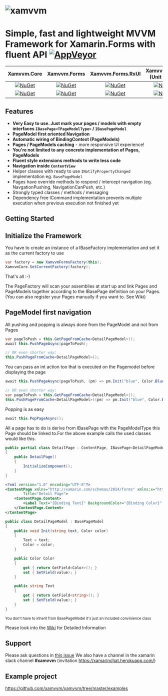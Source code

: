 # ![xamvvm](http://res.cloudinary.com/escamoteur/image/upload/c_scale,w_150/v1476723686/xamvvm2_ufjcqq.png) 
# Simple, fast and lightweight MVVM Framework for Xamarin.Forms with fluent API [![AppVeyor][ci-img]][ci-link]

|         Xamvvm.Core         |             Xamvvm.Forms             |         Xamvvm.Forms.RxUI          |          Xamvvm.Mock (Unit Tests)         |
|:-------------------------------------:|:-------------------------------------:|:---------------------------------:|:---------------------------------:|
|    [![NuGet][core-img]][core-link]    |   [![NuGet][forms-img]][forms-link]   |  [![NuGet][rx-img]][rx-link]  | [![NuGet][mock-img]][mock-link] |
|    [![NuGet][precore-img]][precore-link]    |   [![NuGet][preforms-img]][preforms-link]   |  [![NuGet][prerx-img]][prerx-link]  | [![NuGet][premock-img]][premock-link] |                |

## Features

- **Very Easy to use. Just mark your pages / models with empty interfaces `IBasePage<TPageModelType>` / `IBasePageModel`**
- **PageModel first oriented Navigation**
- **Automatic wiring of BindingContext (PageModels)**
- **Pages / PageModels caching** - more responsive UI experience!
- **You're not limited to any concrete implementation of Pages, PageModels**
- **Fluent style extensions methods to write less code**
- **Navigation inside `ContentView`**
- Helper classes with ready to use `INotifyPropertyChanged` implementation eg. `BasePageModel`
- Pages have override methods to respond / intercept navigation (eg. NavgationPushing, NavigationCanPush, etc.) 
- Strongly typed classes / methods / messaging
- Dependency free ICommand implementation prevents multiple execution when previous execution not finished yet



## Getting Started

## Initialize the Framework

You have to create an instance of a IBaseFactory implementation and set it as the current factory to use

```C#
var factory = new XamvvmFormsFactory(this);
XamvvmCore.SetCurrentFactory(factory);
```

That's all :-) 

The PageFactory will scan your assemblies at start up and link Pages and PageModels together according to the IBasePage definition on your Pages.
(You can also register your Pages manually if you want to. See Wiki)


## PageModel first navigation

All pushing and popping is always done from the PageModel and not from Pages

```C#
var pageToPush = this.GetPageFromCache<DetailPageModel>();
await this.PushPageAsync(pageToPush);

// OR even shorter way:
this.PushPageFromCache<DetailPageModel>();
```

You can pass an int action too that is executed on the Pagemodel before displaying the page

```C#
await this.PushPageAsync(pageToPush, (pm) => pm.Init("blue", Color.Blue));

// OR even shorter way:
var pageToPush = this.GetPageFromCache<DetailPageModel>();
this.PushPageFromCache<DetailPageModel>((pm) => pm.Init("blue", Color.Blue));
```

Popping is as easy

```C#
await this.PopPageAsync();
```


All a page has to do is derive from IBasePage<PageModelType> with the PageModelType this Page should be linked to.For the above example calls the used classes would like this.

```C#
public partial class DetailPage : ContentPage, IBasePage<DetailPageModel>
{
	public DetailPage()
	{
		InitializeComponent();
	}
}
```

```XML
<?xml version="1.0" encoding="UTF-8"?>
<ContentPage xmlns="http://xamarin.com/schemas/2014/forms" xmlns:x="http://schemas.microsoft.com/winfx/2009/xaml" x:Class="Examples.DetailPage"
		Title="Detail Page">
	<ContentPage.Content>
		<Label Text="{Binding Text}" BackgroundColor="{Binding Color}" HorizontalTextAlignment="Center" VerticalTextAlignment="Center"/>
	</ContentPage.Content>
</ContentPage>

```

```C#
public class DetailPageModel : BasePageModel
{
	public void Init(string text, Color color)
	{
		Text = text;
		Color = color;
	}

	public Color Color
	{
		get { return GetField<Color>(); }
		set { SetField(value); }
	}

	public string Text
	{
		get { return GetField<string>(); }
		set { SetField(value); }
	}
}
```
<sub>You don't have to inherit from BasePageModel it's just an included convinience class</sub>


Please look into the [Wiki](https://github.com/xamvvm/xamvvm/wiki) for Detailed Information

## Support
Please ask questions in [this issue](https://github.com/xamvvm/xamvvm/issues/16)
We also have a channel in the xamarin slack channel **#xamvvm** (invitation https://xamarinchat.herokuapp.com/)

## Example project

https://github.com/xamvvm/xamvvm/tree/master/examples

[ci-img]: https://img.shields.io/appveyor/ci/daniel-luberda/xamvvm.svg
[ci-link]: https://ci.appveyor.com/project/daniel-luberda/xamvvm

[core-img]: https://img.shields.io/nuget/v/Xamvvm.Core.svg
[core-link]: https://www.nuget.org/packages/Xamvvm.Core
[forms-img]: https://img.shields.io/nuget/v/Xamvvm.Forms.svg
[forms-link]: https://www.nuget.org/packages/Xamvvm.Forms
[rx-img]: https://img.shields.io/nuget/v/Xamvvm.Forms.RxUI.svg
[rx-link]: https://www.nuget.org/packages/Xamvvm.Forms.RxUI
[mock-img]: https://img.shields.io/nuget/v/Xamvvm.Mock.svg
[mock-link]: https://www.nuget.org/packages/Xamvvm.Mock

[precore-img]: https://img.shields.io/nuget/vpre/Xamvvm.Core.svg
[precore-link]: https://www.nuget.org/packages/Xamvvm.Core/prerelease
[preforms-img]: https://img.shields.io/nuget/vpre/Xamvvm.Forms.svg
[preforms-link]: https://www.nuget.org/packages/Xamvvm.Forms/prerelease
[prerx-img]: https://img.shields.io/nuget/vpre/Xamvvm.Forms.RxUI.svg
[prerx-link]: https://www.nuget.org/packages/Xamvvm.Forms.RxUI/prerelease
[premock-img]: https://img.shields.io/nuget/vpre/Xamvvm.Mock.svg
[premock-link]: https://www.nuget.org/packages/Xamvvm.Mock
